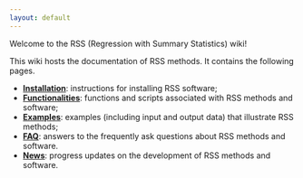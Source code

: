 ```yaml
---
layout: default
---
```


Welcome to the RSS (Regression with Summary Statistics) wiki!

This wiki hosts the documentation of RSS methods. It contains the
following pages.

- [**Installation**](Installation): instructions for installing RSS
  software;
- [**Functionalities**](Functionalities): functions and scripts associated with
  RSS methods and software;
- [**Examples**](Examples): examples (including input and output data)
  that illustrate RSS methods;
- [**FAQ**](FAQ): answers to the frequently ask questions about RSS
  methods and software.
- [**News**](News): progress updates on the development of RSS
  methods and software. 
